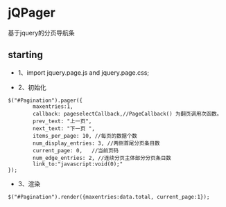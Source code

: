 # jQPager
基于jquery的分页导航条

## starting
+ 1、import jquery.page.js and jquery.page.css;

+ 2、初始化
```
$("#Pagination").pager({
		maxentries:1,
		callback: pageselectCallback,//PageCallback() 为翻页调用次函数。
		prev_text: "上一页",
		next_text: "下一页 ",
		items_per_page: 10, //每页的数据个数
		num_display_entries: 3, //两侧首尾分页条目数
		current_page: 0,   //当前页码
		num_edge_entries: 2, //连续分页主体部分分页条目数
		link_to:"javascript:void(0);"
});
```

+ 3、渲染
```
$("#Pagination").render({maxentries:data.total, current_page:1});
```
	
	

